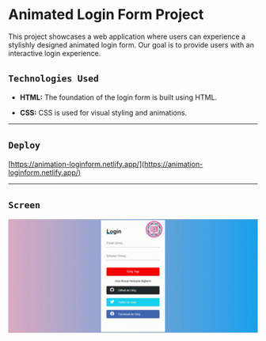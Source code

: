# Animated Login Form Project

This project showcases a web application where users can experience a stylishly designed animated login form. Our goal is to provide users with an interactive login experience.

## `Technologies Used`

- **HTML:** The foundation of the login form is built using HTML.

- **CSS:** CSS is used for visual styling and animations.

---

## `Deploy`

[https://animation-loginform.netlify.app/](https://animation-loginform.netlify.app/)

---

## `Screen`

![gif](<Video_230623125631%20(1).gif>)
